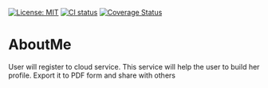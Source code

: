 [![License: MIT](https://img.shields.io/badge/License-MIT-yellow.svg)](https://opensource.org/licenses/MIT) [![CI status](https://github.com/prakashautade/AboutMe/workflows/CI/badge.svg)](https://github.com/prakashautade/AboutMe/actions?query=workflow:CICD) [![Coverage Status](https://coveralls.io/repos/github/prakashautade/AboutMe/badge.svg?branch=master)](https://coveralls.io/github/prakashautade/AboutMe?branch=master)

# AboutMe
User will register to cloud service. This service will help the user to build her profile. Export it to  PDF form and share with others
